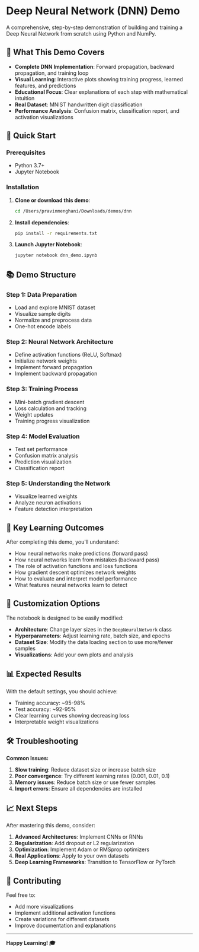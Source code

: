 # Deep Neural Network (DNN) Demo

A comprehensive, step-by-step demonstration of building and training a Deep Neural Network from scratch using Python and NumPy.

## 🎯 What This Demo Covers

- **Complete DNN Implementation**: Forward propagation, backward propagation, and training loop
- **Visual Learning**: Interactive plots showing training progress, learned features, and predictions
- **Educational Focus**: Clear explanations of each step with mathematical intuition
- **Real Dataset**: MNIST handwritten digit classification
- **Performance Analysis**: Confusion matrix, classification report, and activation visualizations

## 🚀 Quick Start

### Prerequisites
- Python 3.7+
- Jupyter Notebook

### Installation

1. **Clone or download this demo**:
   ```bash
   cd /Users/pravinmenghani/Downloads/demos/dnn
   ```

2. **Install dependencies**:
   ```bash
   pip install -r requirements.txt
   ```

3. **Launch Jupyter Notebook**:
   ```bash
   jupyter notebook dnn_demo.ipynb
   ```

## 📚 Demo Structure

### Step 1: Data Preparation
- Load and explore MNIST dataset
- Visualize sample digits
- Normalize and preprocess data
- One-hot encode labels

### Step 2: Neural Network Architecture
- Define activation functions (ReLU, Softmax)
- Initialize network weights
- Implement forward propagation
- Implement backward propagation

### Step 3: Training Process
- Mini-batch gradient descent
- Loss calculation and tracking
- Weight updates
- Training progress visualization

### Step 4: Model Evaluation
- Test set performance
- Confusion matrix analysis
- Prediction visualization
- Classification report

### Step 5: Understanding the Network
- Visualize learned weights
- Analyze neuron activations
- Feature detection interpretation

## 🧠 Key Learning Outcomes

After completing this demo, you'll understand:

- How neural networks make predictions (forward pass)
- How neural networks learn from mistakes (backward pass)
- The role of activation functions and loss functions
- How gradient descent optimizes network weights
- How to evaluate and interpret model performance
- What features neural networks learn to detect

## 🔧 Customization Options

The notebook is designed to be easily modified:

- **Architecture**: Change layer sizes in the `DeepNeuralNetwork` class
- **Hyperparameters**: Adjust learning rate, batch size, and epochs
- **Dataset Size**: Modify the data loading section to use more/fewer samples
- **Visualizations**: Add your own plots and analysis

## 📊 Expected Results

With the default settings, you should achieve:
- Training accuracy: ~95-98%
- Test accuracy: ~92-95%
- Clear learning curves showing decreasing loss
- Interpretable weight visualizations

## 🛠️ Troubleshooting

**Common Issues:**

1. **Slow training**: Reduce dataset size or increase batch size
2. **Poor convergence**: Try different learning rates (0.001, 0.01, 0.1)
3. **Memory issues**: Reduce batch size or use fewer samples
4. **Import errors**: Ensure all dependencies are installed

## 📈 Next Steps

After mastering this demo, consider:

1. **Advanced Architectures**: Implement CNNs or RNNs
2. **Regularization**: Add dropout or L2 regularization
3. **Optimization**: Implement Adam or RMSprop optimizers
4. **Real Applications**: Apply to your own datasets
5. **Deep Learning Frameworks**: Transition to TensorFlow or PyTorch

## 🤝 Contributing

Feel free to:
- Add more visualizations
- Implement additional activation functions
- Create variations for different datasets
- Improve documentation and explanations

---

**Happy Learning! 🎓**
